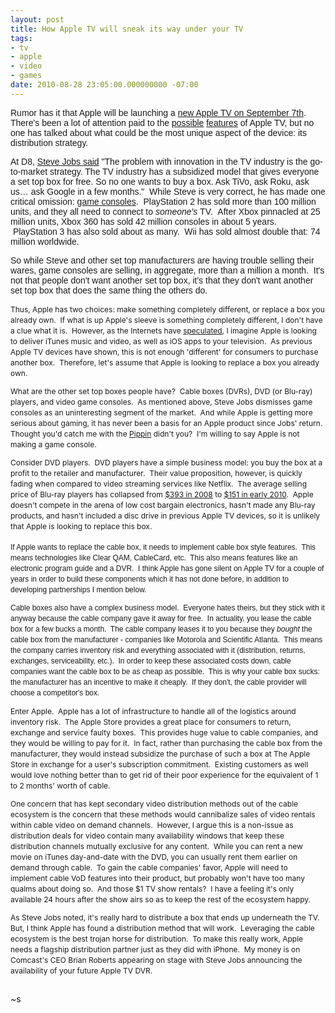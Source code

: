 ```yaml
---
layout: post
title: How Apple TV will sneak its way under your TV
tags:
- tv
- apple
- video
- games
date: 2010-08-28 23:05:00.000000000 -07:00
---
```

<p><span style="font-family: tahoma, sans-serif;">Rumor has it that Apple will be launching a <a href="http://www.engadget.com/2010/08/25/apple-holding-a-media-event-september-7-says-bloomberg/">new Apple TV on September 7th</a>.&nbsp; There's been a lot of attention paid to the <a href="http://news.cnet.com/8301-31021_3-20013393-260.html">possible</a> <a href="http://voices.washingtonpost.com/fasterforward/2010/08/apple_to_rent_tv_shows_for_99.html">features</a> of Apple TV, but no one has talked about what could be the most unique aspect of the device: its distribution strategy.</span></p>
<p />
<div><span style="font-family: tahoma, sans-serif;">At D8, <a href="http://d8.allthingsd.com/20100601/steve-jobs-session/">Steve Jobs said</a> "The problem&nbsp;<span>with innovation in the TV industry is the go-to-market strategy. The TV industry has a subsidized model that gives everyone a set top box for free. So no one wants to buy a box. Ask TiVo, ask Roku, ask us&hellip; ask Google in a few months." &nbsp;While Steve is very correct, he has made one critical omission: <a href="http://en.wikipedia.org/wiki/History_of_video_game_consoles_%28seventh_generation%29">game consoles</a>. &nbsp;PlayStation 2 has sold more than 100 million units, and they all need to connect to <em>someone's</em>&nbsp;TV. &nbsp;After Xbox pinnacled at 25 million units, Xbox 360 has sold 42 million consoles in about 5 years. &nbsp;PlayStation 3 has also sold about as many. &nbsp;Wii has sold almost double that: 74 million worldwide.</span></span></div>
<p />
<div><span style="font-family: tahoma, sans-serif;"><span>So while Steve and other set top manufacturers are having trouble selling their wares, game consoles are selling, in aggregate, more than a million a month.&nbsp; It's not that people don't want another set top box, it's that they don't want another set top box that does the same thing the others do.</span></span></div>
<p />
<div><span><span style="font-size: 12px; line-height: 17px;">Thus, Apple has two choices: make something completely different, or replace a box you already own.&nbsp; If what is up Apple's sleeve is something completely different, I don't have a clue what it is.&nbsp; However, as the Internets have <a href="http://mashable.com/2010/08/11/apple-itv/">speculated</a>, I imagine Apple is looking to deliver iTunes music and video, as well as iOS apps to your television.&nbsp; As previous Apple TV devices have shown, this is not enough 'different' for consumers to purchase another box.&nbsp; Therefore, let's assume that Apple is looking to replace a box you already own.<p /> </span></span><span>What are the other set top boxes people have? &nbsp;Cable boxes (DVRs), DVD (or Blu-ray) players, and video game consoles.&nbsp; </span><span>As mentioned above, Steve Jobs dismisses game consoles as an uninteresting segment of the market.&nbsp; And while Apple is getting more serious about gaming, it has never been a basis for an Apple product since Jobs' return.&nbsp; Thought you'd catch me with the <a href="http://en.wikipedia.org/wiki/Apple_Bandai_Pippin">Pippin</a> didn't you?</span><span>&nbsp; I'm willing to say Apple is not making a game console.<p /> Consider DVD players. &nbsp;DVD players have a simple business model: you buy the box at a profit to the retailer and manufacturer. &nbsp;Their value proposition, however, is quickly fading when compared to video streaming services like Netflix.&nbsp; The average selling price of Blu-ray players has collapsed from <a href="http://www.digitaltrends.com/home-theater/blu-ray-player-sales-rising-as-prices-fall/">$393 in 2008</a> to <a href="http://www.homemediamagazine.com/blu-ray-disc/npd-holiday-blu-ray-player-sales-surge-44-18054">$151 in early 2010</a>.&nbsp; Apple doesn't compete in the arena of low cost bargain electronics, hasn't made any Blu-ray products, and hasn't included a disc drive in previous Apple TV devices, so it is unlikely that Apple is looking to replace this box.<br /> </span><span style="font-family: tahoma, sans-serif;"><span><br /> If Apple wants to replace the cable box, it needs to implement cable box style features.&nbsp; This means technologies like Clear QAM, CableCard, etc.&nbsp; This also means features like an electronic program guide and a DVR.&nbsp; I think Apple has gone silent on Apple TV for a couple of years in order to build these components which it has not done before, in addition to developing partnerships I mention below.<p /></span></span><span style="font-family: tahoma, sans-serif;"><span>Cable boxes also have a complex business model.&nbsp; Everyone hates theirs, but they stick with it anyway because the cable company gave it away for free.&nbsp; In actuality, you lease the cable box for a few bucks a month.&nbsp; The cable company leases it to you because they <em>bought</em> the cable box from the manufacturer - companies like Motorola and Scientific Atlanta.&nbsp; This means the company carries inventory risk and everything associated with it (distribution, returns, exchanges, serviceability, etc.).&nbsp; In order to keep these associated costs down, cable companies want the cable box to be as cheap as possible.&nbsp; This is why your cable box sucks: the manufacturer has an incentive to make it cheaply.&nbsp; If they don't, the cable provider will choose a competitor's box.<p /> Enter Apple.&nbsp; Apple has a lot of infrastructure to handle all of the logistics around inventory risk.&nbsp; The Apple Store provides a great place for consumers to return, exchange and service faulty boxes.&nbsp; This provides huge value to cable companies, and they would be willing to pay for it.&nbsp; In fact, rather than purchasing the cable box from the manufacturer, they would instead subsidize the purchase of such a box at The Apple Store in exchange for a user's subscription commitment.&nbsp; Existing customers as well would love nothing better than to get rid of their poor experience for the equivalent of 1 to 2 months' worth of cable.<p /> One concern that has kept secondary video distribution methods out of the cable ecosystem is the concern that these methods would cannibalize sales of video rentals within cable video on demand channels.&nbsp; However, I argue this is a non-issue as distribution deals for video contain many availability windows that keep these distribution channels mutually exclusive for any content.&nbsp; While you can rent a new movie on iTunes day-and-date with the DVD, you can usually rent them earlier on demand through cable.&nbsp; To gain the cable companies' favor, Apple will need to implement cable VoD features into their product, but probably won't have too many qualms about doing so.&nbsp; And those $1 TV show rentals?&nbsp; I have a feeling it's only available 24 hours after the show airs so as to keep the rest of the ecosystem happy.<p /> As Steve Jobs noted, it's really hard to distribute a box that ends up underneath the TV.&nbsp; But, I think Apple has found a distribution method that will work.&nbsp; Leveraging the cable ecosystem is the best trojan horse for distribution.&nbsp; To make this really work, Apple needs a flagship distribution partner just as they did with iPhone.&nbsp; My money is on Comcast's CEO Brian Roberts appearing on stage with Steve Jobs announcing the availability of your future Apple TV DVR.<br /> </span></span></div>
<div>
<div><span style="font-family: tahoma, sans-serif;"><br /></span>~s<p /></div>
</div>
